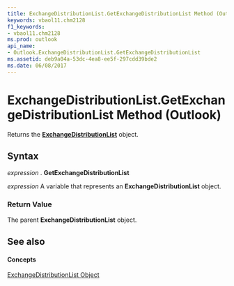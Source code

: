 ```yaml
---
title: ExchangeDistributionList.GetExchangeDistributionList Method (Outlook)
keywords: vbaol11.chm2128
f1_keywords:
- vbaol11.chm2128
ms.prod: outlook
api_name:
- Outlook.ExchangeDistributionList.GetExchangeDistributionList
ms.assetid: deb9a04a-53dc-4ea8-ee5f-297cdd39bde2
ms.date: 06/08/2017
---
```



# ExchangeDistributionList.GetExchangeDistributionList Method (Outlook)

Returns the **[ExchangeDistributionList](exchangedistributionlist-object-outlook.md)** object.


## Syntax

 _expression_ . **GetExchangeDistributionList**

 _expression_ A variable that represents an **ExchangeDistributionList** object.


### Return Value

The parent **ExchangeDistributionList** object.


## See also


#### Concepts


[ExchangeDistributionList Object](exchangedistributionlist-object-outlook.md)

